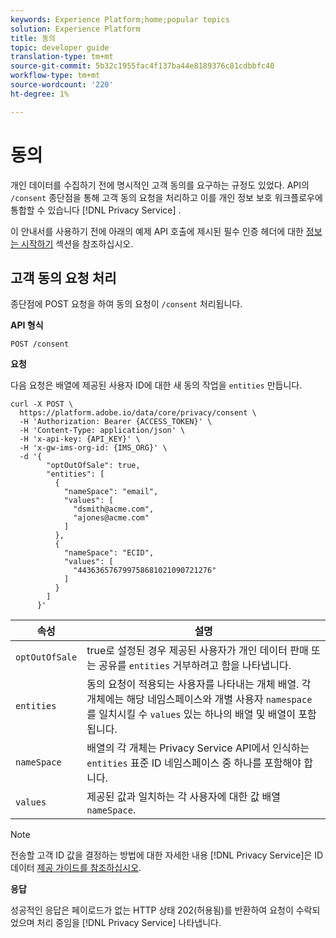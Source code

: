 ```yaml
---
keywords: Experience Platform;home;popular topics
solution: Experience Platform
title: 동의
topic: developer guide
translation-type: tm+mt
source-git-commit: 5b32c1955fac4f137ba44e8189376c81cdbbfc40
workflow-type: tm+mt
source-wordcount: '220'
ht-degree: 1%

---
```



# 동의

개인 데이터를 수집하기 전에 명시적인 고객 동의를 요구하는 규정도 있었다. API의 `/consent` 종단점을 통해 고객 동의 요청을 처리하고 이를 개인 정보 보호 워크플로우에 통합할 수 있습니다 [!DNL Privacy Service] .

이 안내서를 사용하기 전에 아래의 예제 API 호출에 제시된 필수 인증 헤더에 대한 [정보는 시작하기](./getting-started.md) 섹션을 참조하십시오.

## 고객 동의 요청 처리

종단점에 POST 요청을 하여 동의 요청이 `/consent` 처리됩니다.

**API 형식**

```http
POST /consent
```

**요청**

다음 요청은 배열에 제공된 사용자 ID에 대한 새 동의 작업을 `entities` 만듭니다.

```shell
curl -X POST \
  https://platform.adobe.io/data/core/privacy/consent \
  -H 'Authorization: Bearer {ACCESS_TOKEN}' \
  -H 'Content-Type: application/json' \
  -H 'x-api-key: {API_KEY}' \
  -H 'x-gw-ims-org-id: {IMS_ORG}' \
  -d '{
        "optOutOfSale": true,
        "entities": [
          {
            "nameSpace": "email",
            "values": [
              "dsmith@acme.com",
              "ajones@acme.com"
            ]
          },
          {
            "nameSpace": "ECID",
            "values": [
              "443636576799758681021090721276"
            ]
          }
        ]
      }'
```

| 속성 | 설명 |
| --- | --- |
| `optOutOfSale` | true로 설정된 경우 제공된 사용자가 개인 데이터 판매 또는 공유를 `entities` 거부하려고 함을 나타냅니다. |
| `entities` | 동의 요청이 적용되는 사용자를 나타내는 개체 배열. 각 개체에는 해당 네임스페이스와 개별 사용자 `namespace` 를 일치시킬 수 `values` 있는 하나의 배열 및 배열이 포함됩니다. |
| `nameSpace` | 배열의 각 개체는 Privacy Service API에서 인식하는 `entities` 표준 ID 네임스페이스 [](./appendix.md#standard-namespaces) 중 하나를 포함해야 합니다. |
| `values` | 제공된 값과 일치하는 각 사용자에 대한 값 배열 `nameSpace`. |

>[!NOTE]
>
>전송할 고객 ID 값을 결정하는 방법에 대한 자세한 내용 [!DNL Privacy Service]은 ID 데이터 [제공 가이드를 참조하십시오](../identity-data.md).

**응답**

성공적인 응답은 페이로드가 없는 HTTP 상태 202(허용됨)를 반환하여 요청이 수락되었으며 처리 중임을 [!DNL Privacy Service] 나타냅니다.